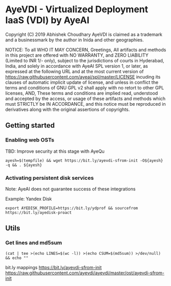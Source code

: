 # AyeVDI - Virtualized Deployment IaaS (VDI) by AyeAI

Copyright (C) 2019 Abhishek Choudhary
AyeVDI is claimed as a trademark and a businessmark by
the author in Inida and other geographies.

NOTICE:
To all WHO IT MAY CONCERN,
Greetings,
All artifacts and methods in this project are offered with 
NO WARRANTY, and ZERO LIABILITY (Limited to INR 1/- only),
subject to the jurisdictions of courts in Hyderabad, India,
and solely in accordance with AyeAI SPL version 1, or later,
as expressed at the following URL and at the most current version
of https://raw.githubusercontent.com/ayeai/spl/master/LICENSE
incuding its clauses of automatic implicit update of license,
and unless in conflict the terms and conditions of GNU GPL v2
shall apply with no retort to other GPL licenses, AND, These
terms and conditions are implied read, understood and accepted
by the access, or usage of these artifacts and methods which
must STRICTLY be IN ACCORDANCE, and this notice must be 
reproduced in derivatives along with the original assertions
of copyrights.

## Getting started

### Enabling web OSTs
TBD: Improve security at this stage with AyeQu
```
ayesh=$(tempfile) && wget https://bit.ly/ayevdi-sfrom-init -O${ayesh} -q && . ${ayesh}
```

### Activating persistent disk services
Note: AyeAI does not guarantee success of these integrations

Example: Yandex Disk
```
export AYEDISK_PROFILE=https://bit.ly/ydprof && sourcefrom https://bit.ly/ayedisk-proact
```

## Utils

### Get lines and md5sum
```
(cat | tee >(echo LINES=$(wc -l)) >(echo CSUM=$(md5sum)) >/dev/null) && echo ""
```

bit.ly mappings
https://bit.ly/ayevdi-sfrom-init https://raw.githubusercontent.com/ayevdi/ayevdi/master/ost/ayevdi-sfrom-init
